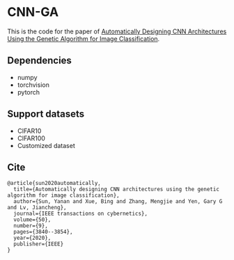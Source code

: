 # CNN-GA

This is the code for the paper of [Automatically Designing CNN Architectures Using the Genetic Algorithm for Image Classification](https://arxiv.org/abs/1808.03818).

## Dependencies

- numpy
- torchvision
- pytorch


## Support datasets
- CIFAR10
- CIFAR100
- Customized dataset

## Cite
```
@article{sun2020automatically,
  title={Automatically designing CNN architectures using the genetic algorithm for image classification},
  author={Sun, Yanan and Xue, Bing and Zhang, Mengjie and Yen, Gary G and Lv, Jiancheng},
  journal={IEEE transactions on cybernetics},
  volume={50},
  number={9},
  pages={3840--3854},
  year={2020},
  publisher={IEEE}
}
```

